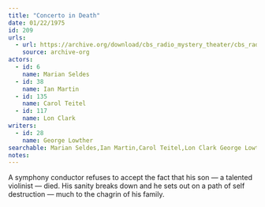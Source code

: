 ```yaml
---
title: "Concerto in Death"
date: 01/22/1975
id: 209
urls: 
  - url: https://archive.org/download/cbs_radio_mystery_theater/cbs_radio_mystery_theater-0201-0250.zip/cbs_radio_mystery_theater-0201-0250%2Fcbsrmt_0209_concerto_in_death.mp3
    source: archive-org
actors:  
  - id: 6
    name: Marian Seldes  
  - id: 38
    name: Ian Martin  
  - id: 135
    name: Carol Teitel  
  - id: 117
    name: Lon Clark
writers:  
  - id: 28
    name: George Lowther
searchable: Marian Seldes,Ian Martin,Carol Teitel,Lon Clark George Lowther
notes:  
---
```

A symphony conductor refuses to accept the fact that his son — a talented violinist — died. His sanity breaks down and he sets out on a path of self destruction — much to the chagrin of his family.